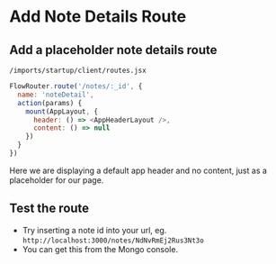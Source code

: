 # Add Note Details Route


## Add a placeholder note details route

``` /imports/startup/client/routes.jsx ```

```js
FlowRouter.route('/notes/:_id', {
  name: 'noteDetail',
  action(params) {
    mount(AppLayout, {
      header: () => <AppHeaderLayout />,
      content: () => null
    })
  }
})
```

Here we are displaying a default app header and no content, just as a placeholder for our page.


## Test the route

- Try inserting a note id into your url, eg. ``` http://localhost:3000/notes/NdNvRmEj2Rus3Nt3o ```
-  You can get this from the Mongo console.
